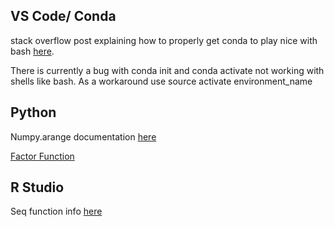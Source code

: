 
## VS Code/ Conda

stack overflow post explaining how to properly get conda to play nice with bash [here](https://realpython.com/python-operators-expressions/).

There is currently a bug with conda init and conda activate not working with shells like bash. As a workaround use source activate environment_name

## Python

Numpy.arange documentation [here](https://numpy.org/doc/stable/reference/generated/numpy.arange.html)

[Factor Function](https://www.programiz.com/python-programming/examples/factor-number)



## R Studio

Seq function info [here](https://stackoverflow.com/questions/15601609/how-do-you-create-vectors-with-specific-intervals-in-r)
